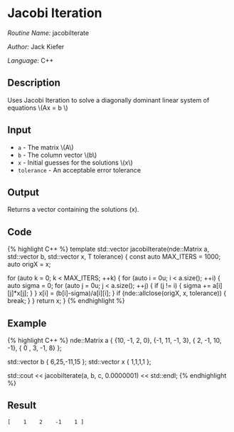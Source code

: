 # Jacobi Iteration

*Routine Name:* jacobiIterate

*Author:* Jack Kiefer

*Language:* C++

## Description

Uses Jacobi Iteration to solve a diagonally dominant linear system of equations \\(Ax = b \\)

## Input

* ``a`` - The matrix \\(A\\)
* ``b`` - The column vector \\(b\\)
* ``x`` - Initial guesses for the solutions \\(x\\)
* ``tolerance`` - An acceptable error tolerance

## Output 

Returns a vector containing the solutions (x).

## Code

{% highlight C++ %}
template <typename T>
std::vector<T> jacobiIterate(nde::Matrix<T> a, std::vector<T> b, std::vector<T> x, T tolerance)
{
  const auto MAX_ITERS = 1000;
  auto origX = x;

  for (auto k = 0; k < MAX_ITERS; ++k)
  {
    for (auto i = 0u; i < a.size(); ++i)
    {
      auto sigma = 0;
      for (auto j = 0u; j < a.size(); ++j)
      {
        if (j != i)
        {
          sigma += a[i][j]*x[j];
        }
      }
      x[i] = (b[i]-sigma)/a[i][i];
    }
    if (nde::allclose(origX, x, tolerance))
    {
      break;
    }
  }
  return x;
}
{% endhighlight %}

## Example

{% highlight C++ %}
nde::Matrix<double> a {
  {10, -1,  2,  0},
  {-1, 11, -1,  3},
  { 2, -1, 10, -1},
  { 0 , 3, -1,  8} 
};

std::vector<double> b { 6,25,-11,15 };
std::vector<double> x { 1,1,1,1 };

std::cout << jacobiIterate(a, b, c, 0.0000001) << std::endl;
{% endhighlight %}

## Result
```
[    1    2    -1    1 ]
```
